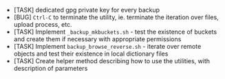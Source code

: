 * [TASK] dedicated gpg private key for every backup
* [BUG] `Ctrl-C` to terminate the utility, ie. terminate the iteration over files, upload process, etc.
* [TASK] Implement `_backup_mkbuckets.sh` - test the existence of buckets and create them if necessary with appropriate permissions
* [TASK] Implement `backup_browse_reverse.sh` - iterate over remote objects and test their existence in local dictionary files
* [TASK] Create helper method describing how to use the utilities, with description of parameters

